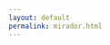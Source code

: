 ```yaml
---
layout: default
permalink: mirador.html
---
```


<!-- Include the CJS version from a CDN or from a local web server -->
<script src="https://unpkg.com/mirador@^3/dist/mirador.min.js"></script>
<!--
  N.B.: The above line will always use the latest version. If a new major version is released,
  your Mirador instance might break. Consider pinning it to a specific major version:
  <script src="https://unpkg.com/mirador@^3/dist/mirador.min.js"></script>
-->
<!-- By default uses Roboto font. Be sure to load this or change the font -->
<link rel="stylesheet" href="https://fonts.googleapis.com/css?family=Roboto:300,400,500">
<!-- Container element of Mirador whose id should be passed to the instantiating call as "id" -->
<div id="my-mirador"/> 

<script type="text/javascript">
    // get manifest from embed URL
    var manifest = location.href.split("#")[1];
    // configure viewer
    var mirador = Mirador.viewer({
        "id": "my-mirador",
        "selectedTheme": 'pta',
        themes: {
            pta:{
            palette: {
                type: 'dark',
                primary: {
                    main: '#f6754f',
                    dark: '#f6754f',
                },
                secondary: {
                    main: '#7fff00',
                },
                shades: {
                    dark: '#000000',
                    main: '#1C2122',
                    light: '#1C2122',     
                },
            },
            typography:{
                fontFamily: ['Helvetica'],
            },
            },
            dark: {
            palette: {
                type: 'dark',
                primary: {
                main: '#ba55d3',
                },
            },
            },
            light: {
            palette: {
                type: 'light',
                primary: {
                main: '#ba55d3 ',
                },
            },
            },
        },
        "manifests": {
            "https://digbmc.github.io/pta-manifests/index.json": {
            "provider": "Digital Scholarship at Bryn Mawr College"
            }
        },
        "windows": [
            {
            "loadedManifest": manifest,
            "thumbnailNavigationPosition": 'off',
            }
        ],
        window: {
            allowClose: false, // Prevent the user from closing this window
            allowFullscreen: true,
            allowMaximize: false,
            allowTopMenuButton: false,
            hideWindowTitle: true, // Configure if the window title is shown in the window title bar or not
            defaultSideBarPanel: 'annotations',
            sideBarOpenByDefault: true,
            defaultSidebarPanelWidth: 250, // Configure default sidebar width in pixels
            highlightAllAnnotations: true,
            panels: { // Configure which panels are visible in WindowSideBarButtons
                info: true,
                attribution: false,
                canvas: false,
                annotations: true,
                search: false,
                layers: false,
            },
            views: [ // Only allow the user to select single and gallery view
                { key: 'single' },
            ]
        },
        workspace: {
            type: 'mosaic',
        },
        workspaceControlPanel: {
            enabled: false, // Configure if the control panel should be rendered.  Useful if you want to lock the viewer down to only the configured manifests
        },
        });
</script>

<!--
<style>
.MuiPaper-root {
    background-color: #000000;
    color: #F8F9FA;
}

.mirador50, .mirador33 {
    background-color: #212529;
}
</style>
-->